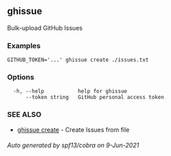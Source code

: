 ## ghissue

Bulk-upload GitHub Issues

### Examples

```
GITHUB_TOKEN='...' ghissue create ./issues.txt
```

### Options

```
  -h, --help           help for ghissue
      --token string   GitHub personal access token
```

### SEE ALSO

* [ghissue create](ghissue_create.md)	 - Create Issues from file

###### Auto generated by spf13/cobra on 9-Jun-2021
